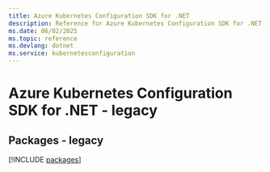 ```yaml
---
title: Azure Kubernetes Configuration SDK for .NET
description: Reference for Azure Kubernetes Configuration SDK for .NET
ms.date: 06/02/2025
ms.topic: reference
ms.devlang: dotnet
ms.service: kubernetesconfiguration
---
```

# Azure Kubernetes Configuration SDK for .NET - legacy
## Packages - legacy
[!INCLUDE [packages](kubernetes-configuration-index.md)]